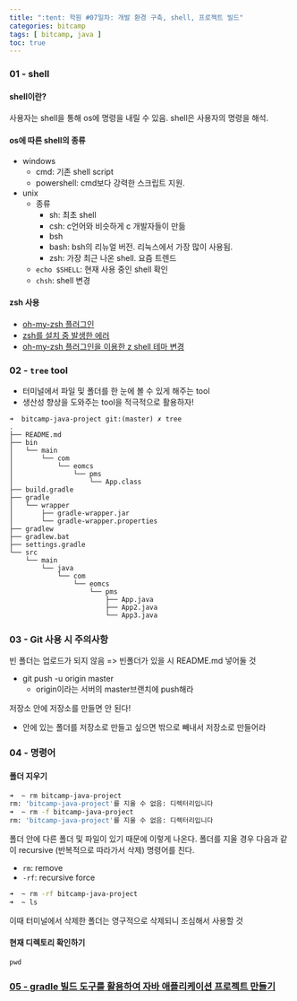 ```yaml
---
title: ":tent: 학원 #07일차: 개발 환경 구축, shell, 프로젝트 빌드"
categories: bitcamp
tags: [ bitcamp, java ]
toc: true
---
```


### 01 - shell

#### shell이란?
사용자는 shell을 통해 os에 명령을 내릴 수 있음. shell은 사용자의 명령을 해석. 

#### os에 따른 shell의 종류
- windows
  - cmd: 기존 shell script
  - powershell: cmd보다 강력한 스크립트 지원. 
- unix
  - 종류
    - sh: 최초 shell
    - csh: c언어와 비슷하게 c 개발자들이 만듦
    - bsh
    - bash: bsh의 리뉴얼 버전. 리눅스에서 가장 많이 사용됨. 
    - zsh: 가장 최근 나온 shell. 요즘 트렌드
  - `echo $SHELL`: 현재 사용 중인 shell 확인
  - `chsh`: shell 변경

#### zsh 사용
- [oh-my-zsh 플러그인](https://github.com/ohmyzsh/ohmyzsh)
- [zsh를 설치 중 발생한 에러](https://hayeon17kim.github.io/error/2020/07/21/error-zsh-install-pam-authentication)
- [oh-my-zsh 플러그인을 이용한 z shell 테마 변경](https://hayeon17kim.github.io/linux/2020/07/21/ohmyzsh-theme)


### 02 - `tree` tool
- 터미널에서 파일 및 폴더를 한 눈에 볼 수 있게 해주는 tool
- 생산성 향상을 도와주는 tool을 적극적으로 활용하자!

```console
➜  bitcamp-java-project git:(master) ✗ tree
.
├── README.md
├── bin
│   └── main
│       └── com
│           └── eomcs
│               └── pms
│                   └── App.class
├── build.gradle
├── gradle
│   └── wrapper
│       ├── gradle-wrapper.jar
│       └── gradle-wrapper.properties
├── gradlew
├── gradlew.bat
├── settings.gradle
└── src
    └── main
        └── java
            └── com
                └── eomcs
                    └── pms
                        ├── App.java
                        ├── App2.java
                        └── App3.java

```

### 03 - Git 사용 시 주의사항
빈 폴더는 업로드가 되지 않음 => 빈폴더가 있을 시 README.md 넣어둘 것
- git push -u origin master
  - origin이라는 서버의 master브랜치에 push해라

저장소 안에 저장소를 만들면 안 된다!
- 안에 있는 폴더를 저장소로 만들고 싶으면 밖으로 빼내서 저장소로 만들어라

### 04 - 명령어
#### 폴더 지우기
```zsh
➜  ~ rm bitcamp-java-project
rm: 'bitcamp-java-project'를 지울 수 없음: 디렉터리입니다
➜  ~ rm -f bitcamp-java-project
rm: 'bitcamp-java-project'를 지울 수 없음: 디렉터리입니다
```
폴더 안에 다른 폴더 및 파일이 있기 때문에 이렇게 나온다.
폴더를 지울 경우 다음과 같이 recursive (반복적으로 따라가서 삭제) 명령어를 친다.
- `rm`: remove
- `-rf`: recursive force

```zsh
➜  ~ rm -rf bitcamp-java-project
➜  ~ ls
```
이때 터미널에서 삭제한 폴더는 영구적으로 삭제되니 조심해서 사용할 것

#### 현재 디렉토리 확인하기

`pwd`

### [05 - gradle 빌드 도구를 활용하여 자바 애플리케이션 프로젝트 만들기](https://hayeon17kim.github.io/java/2020/07/21/gradle-project)